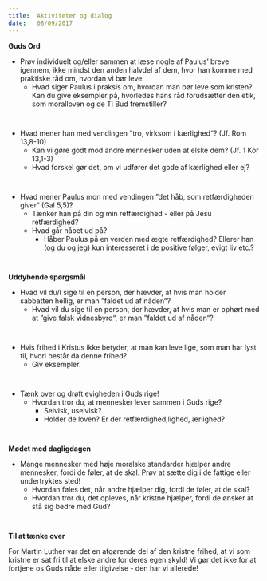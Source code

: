 ```yaml
---
title:  Aktiviteter og dialog
date:   08/09/2017
---
```


**Guds Ord**

* Prøv individuelt og/eller sammen at læse nogle af Paulus’ breve igennem, ikke mindst den anden halvdel af dem, hvor han komme med praktiske råd om, hvordan vi bør leve.
  * Hvad siger Paulus i praksis om, hvordan man bør leve som kristen? Kan du give eksempler på, hvorledes hans råd forudsætter den etik, som moralloven og de Ti Bud fremstiller?
  
` `

* Hvad mener han med vendingen ”tro, virksom i kærlighed“? (Jf. Rom 13,8-10)
  * Kan vi gøre godt mod andre mennesker uden at elske dem? (Jf. 1 Kor 13,1-3)
  * Hvad forskel gør det, om vi udfører det gode af kærlighed eller ej?
  
` `

* Hvad mener Paulus mon med vendingen ”det håb, som retfærdigheden giver“ (Gal 5,5)?
  * Tænker han på din og min retfærdighed - eller på Jesu retfærdighed?
  * Hvad går håbet ud på?
    * Håber Paulus på en verden med ægte retfærdighed? Ellerer han (og du og jeg) kun interesseret i de positive følger, evigt liv etc.?
    
` `

**Uddybende spørgsmål**

* Hvad vil du/I sige til en person, der hævder, at hvis man holder sabbatten hellig, er man ”faldet ud af nåden“?
  * Hvad vil du sige til en person, der hævder, at hvis man er ophørt med at ”give falsk vidnesbyrd“, er man ”faldet ud af nåden“?
  
` `

* Hvis frihed i Kristus ikke betyder, at man kan leve lige, som man har lyst til, hvori består da denne frihed?
  * Giv eksempler.
  
` `

* Tænk over og drøft evigheden i Guds rige!
  * Hvordan tror du, at mennesker lever sammen i Guds rige?
    * Selvisk, uselvisk?
    * Holder de loven? Er der retfærdighed,lighed, ærlighed?
    
` `

**Mødet med dagligdagen**

* Mange mennesker med høje moralske standarder hjælper andre mennesker, fordi de føler, at de skal. Prøv at sætte dig i de fattige eller undertryktes sted!
  * Hvordan føles det, når andre hjælper dig, fordi de føler, at de skal?
  * Hvordan tror du, det opleves, når kristne hjælper, fordi de ønsker at stå sig bedre med Gud?
  
` `
  
**Til at tænke over**

For Martin Luther var det en afgørende del af den kristne frihed, at vi som kristne er sat fri til at elske andre for deres egen skyld! Vi gør det ikke for at fortjene os Guds nåde eller tilgivelse - den har vi allerede!

` `
